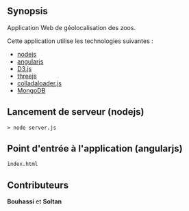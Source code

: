 ## Synopsis

Application Web de géolocalisation des zoos.

Cette application utilise les technologies suivantes :
* [nodejs](https://nodejs.org)
* [angularjs](https://angularjs.org)
* [D3.js](http://d3js.org/)
* [threejs](http://threejs.org/)
* [colladaloader.js](https://github.com/gastrodia/threex-colladaloader)
* [MongoDB](https://www.mongodb.org/)

## Lancement de serveur (nodejs)

```
> node server.js
```

## Point d'entrée à l'application (angularjs)

```
index.html
```

## Contributeurs

**Bouhassi** et **Soltan**
